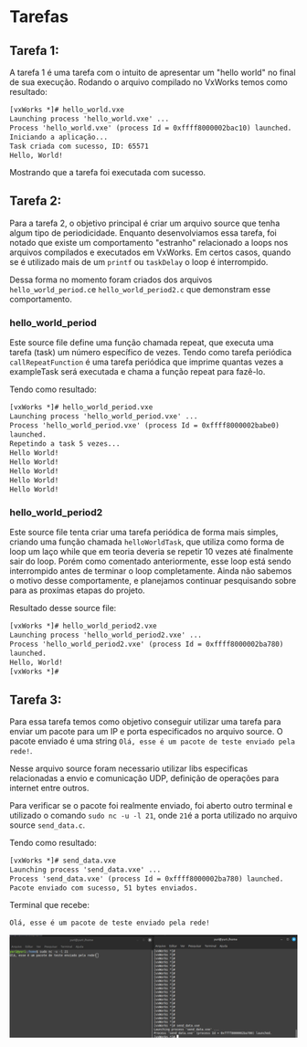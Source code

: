 # Tarefas

## Tarefa 1:

A tarefa 1 é uma tarefa com o intuito de apresentar um "hello world" no final de sua execução.
Rodando o arquivo compilado no VxWorks temos como resultado:
```
[vxWorks *]# hello_world.vxe                                                    
Launching process 'hello_world.vxe' ...                                         
Process 'hello_world.vxe' (process Id = 0xffff8000002bac10) launched.           
Iniciando a aplicação...                                                        
Task criada com sucesso, ID: 65571                                              
Hello, World! 
```

Mostrando que a tarefa foi executada com sucesso.

## Tarefa 2:

Para a tarefa 2, o objetivo principal é criar um arquivo source que tenha algum tipo de periodicidade. Enquanto desenvolviamos essa tarefa, foi notado que existe um comportamento "estranho" relacionado a loops nos arquivos compilados e executados em VxWorks. Em certos casos, quando se é utilizado mais de um `printf` ou `taskDelay` o loop é interrompido.

Dessa forma no momento foram criados dos arquivos `hello_world_period.c`e `hello_world_period2.c` que demonstram esse comportamento.

### hello_world_period
Este source file define uma função chamada repeat, que executa uma tarefa (task) um número específico de vezes. Tendo como tarefa periódica `callRepeatFunction` é uma tarefa periódica que imprime quantas vezes a exampleTask será executada e chama a função repeat para fazê-lo.

Tendo como resultado:
```
[vxWorks *]# hello_world_period.vxe                                             
Launching process 'hello_world_period.vxe' ...                                  
Process 'hello_world_period.vxe' (process Id = 0xffff8000002babe0) launched.    
Repetindo a task 5 vezes...                                                     
Hello World!                                                                    
Hello World!                                                                    
Hello World!                                                                    
Hello World!                                                                    
Hello World!  
```

### hello_world_period2
Este source file tenta criar uma tarefa periódica de forma mais simples, criando uma função chamada `helloWorldTask`, que utiliza como forma de loop um laço while que em teoria deveria se repetir 10 vezes até finalmente sair do loop. Porém como comentado anteriormente, esse loop está sendo interrompido antes de terminar o loop completamente. Ainda não sabemos o motivo desse comportamente, e planejamos continuar pesquisando sobre para as proxímas etapas do projeto.

Resultado desse source file:
```
[vxWorks *]# hello_world_period2.vxe                                            
Launching process 'hello_world_period2.vxe' ...                                 
Process 'hello_world_period2.vxe' (process Id = 0xffff8000002ba780) launched.   
Hello, World!                                                                   
[vxWorks *]# 
```

## Tarefa 3:
Para essa tarefa temos como objetivo conseguir utilizar uma tarefa para enviar um pacote para um IP e porta especificados no arquivo source. O pacote enviado é uma string `Olá, esse é um pacote de teste enviado pela rede!`.

Nesse arquivo source foram necessario utilizar libs especificas relacionadas a envio e comunicação UDP, definição de operações para internet entre outros.

Para verificar se o pacote foi realmente enviado, foi aberto outro terminal e utilizado o comando `sudo nc -u -l 21`, onde `21`é a porta utilizado no arquivo source `send_data.c`.

Tendo como resultado:
```
[vxWorks *]# send_data.vxe                                                      
Launching process 'send_data.vxe' ...                                           
Process 'send_data.vxe' (process Id = 0xffff8000002ba780) launched.             
Pacote enviado com sucesso, 51 bytes enviados.  
```
Terminal que recebe:
```
Olá, esse é um pacote de teste enviado pela rede!
```
![tarefa_3](/etapa_1/tarefa_3/tarefa_3.png)
